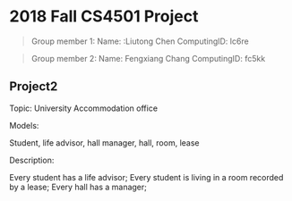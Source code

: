 # 2018 Fall CS4501 Project

> Group member 1:
> Name: :Liutong Chen
> ComputingID: lc6re

> Group member 2:
> Name: Fengxiang Chang
> ComputingID: fc5kk





## Project2

Topic: University Accommodation office

Models:

Student, life advisor, hall manager, hall, room, lease

Description:

Every student has a life advisor;
Every student is living in a room recorded by a lease;
Every hall has a manager;
